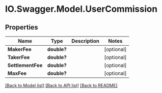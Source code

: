 # IO.Swagger.Model.UserCommission
## Properties

Name | Type | Description | Notes
------------ | ------------- | ------------- | -------------
**MakerFee** | **double?** |  | [optional] 
**TakerFee** | **double?** |  | [optional] 
**SettlementFee** | **double?** |  | [optional] 
**MaxFee** | **double?** |  | [optional] 

[[Back to Model list]](../README.md#documentation-for-models) [[Back to API list]](../README.md#documentation-for-api-endpoints) [[Back to README]](../README.md)

